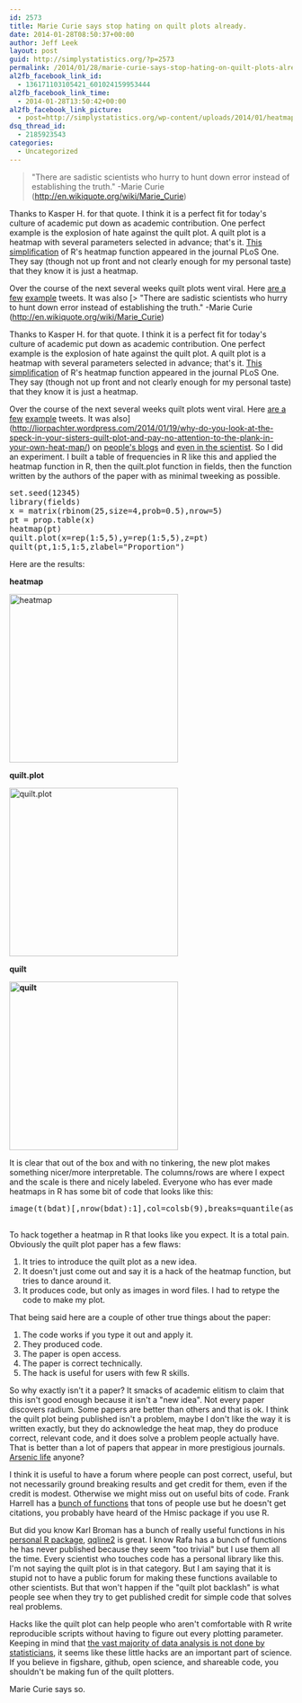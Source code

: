 ```yaml
---
id: 2573
title: Marie Curie says stop hating on quilt plots already.
date: 2014-01-28T08:50:37+00:00
author: Jeff Leek
layout: post
guid: http://simplystatistics.org/?p=2573
permalink: /2014/01/28/marie-curie-says-stop-hating-on-quilt-plots-already/
al2fb_facebook_link_id:
  - 136171103105421_601024159953444
al2fb_facebook_link_time:
  - 2014-01-28T13:50:42+00:00
al2fb_facebook_link_picture:
  - post=http://simplystatistics.org/wp-content/uploads/2014/01/heatmap-300x300.png
dsq_thread_id:
  - 2185923543
categories:
  - Uncategorized
---
```

> "There are sadistic scientists who hurry to hunt down error instead of establishing the truth." -Marie Curie (http://en.wikiquote.org/wiki/Marie_Curie)

Thanks to Kasper H. for that quote. I think it is a perfect fit for today's culture of academic put down as academic contribution. One perfect example is the explosion of hate against the quilt plot. A quilt plot is a heatmap with several parameters selected in advance; that's it. [This simplification](http://www.plosone.org/article/info%3Adoi%2F10.1371%2Fjournal.pone.0085047) of R's heatmap function appeared in the journal PLoS One. They say (though not up front and not clearly enough for my personal taste) that they know it is just a heatmap.

Over the course of the next several weeks quilt plots went viral. Here [are a](https://twitter.com/EvolOdonata/status/427657216154664960) [few](https://twitter.com/BioMickWatson/status/426780957279281152) [example](https://twitter.com/rvimieiro/status/423418772368547840) tweets. It was also [> "There are sadistic scientists who hurry to hunt down error instead of establishing the truth." -Marie Curie (http://en.wikiquote.org/wiki/Marie_Curie)

Thanks to Kasper H. for that quote. I think it is a perfect fit for today's culture of academic put down as academic contribution. One perfect example is the explosion of hate against the quilt plot. A quilt plot is a heatmap with several parameters selected in advance; that's it. [This simplification](http://www.plosone.org/article/info%3Adoi%2F10.1371%2Fjournal.pone.0085047) of R's heatmap function appeared in the journal PLoS One. They say (though not up front and not clearly enough for my personal taste) that they know it is just a heatmap.

Over the course of the next several weeks quilt plots went viral. Here [are a](https://twitter.com/EvolOdonata/status/427657216154664960) [few](https://twitter.com/BioMickWatson/status/426780957279281152) [example](https://twitter.com/rvimieiro/status/423418772368547840) tweets. It was also](http://liorpachter.wordpress.com/2014/01/19/why-do-you-look-at-the-speck-in-your-sisters-quilt-plot-and-pay-no-attention-to-the-plank-in-your-own-heat-map/) on [people's blogs](http://eagereyes.org/series/peer-review/1-quilt-plots) and [even in the scientist](http://www.the-scientist.com/?articles.view/articleNo/38919/title/Not-So-New-/). So I did an experiment. I built a table of frequencies in R like this and applied the heatmap function in R, then the quilt.plot function in fields, then the function written by the authors of the paper with as minimal tweeking as possible.

<pre class="brush: r; title: ; notranslate" title="">set.seed(12345)
library(fields)
x = matrix(rbinom(25,size=4,prob=0.5),nrow=5)
pt = prop.table(x)
heatmap(pt)
quilt.plot(x=rep(1:5,5),y=rep(1:5,5),z=pt)
quilt(pt,1:5,1:5,zlabel="Proportion")
</pre>

Here are the results:

**heatmap**

<a href="http://simplystatistics.org/2014/01/28/marie-curie-says-stop-hating-on-quilt-plots-already/heatmap/" rel="attachment wp-att-2588"><img class="alignnone size-medium wp-image-2588" alt="heatmap" src="http://simplystatistics.org/wp-content/uploads/2014/01/heatmap-300x300.png" width="300" height="300" srcset="http://simplystatistics.org/wp-content/uploads/2014/01/heatmap-150x150.png 150w, http://simplystatistics.org/wp-content/uploads/2014/01/heatmap-300x300.png 300w, http://simplystatistics.org/wp-content/uploads/2014/01/heatmap.png 480w" sizes="(max-width: 300px) 100vw, 300px" /></a>

**quilt.plot**

<a href="http://simplystatistics.org/2014/01/28/marie-curie-says-stop-hating-on-quilt-plots-already/quilt-plot/" rel="attachment wp-att-2589"><img class="alignnone size-medium wp-image-2589" alt="quilt.plot" src="http://simplystatistics.org/wp-content/uploads/2014/01/quilt.plot_-300x300.png" width="300" height="300" srcset="http://simplystatistics.org/wp-content/uploads/2014/01/quilt.plot_-150x150.png 150w, http://simplystatistics.org/wp-content/uploads/2014/01/quilt.plot_-300x300.png 300w, http://simplystatistics.org/wp-content/uploads/2014/01/quilt.plot_.png 480w" sizes="(max-width: 300px) 100vw, 300px" /></a>

**quilt**

**<a href="http://simplystatistics.org/2014/01/28/marie-curie-says-stop-hating-on-quilt-plots-already/quilt/" rel="attachment wp-att-2590"><img class="alignnone size-medium wp-image-2590" alt="quilt" src="http://simplystatistics.org/wp-content/uploads/2014/01/quilt-300x300.png" width="300" height="300" srcset="http://simplystatistics.org/wp-content/uploads/2014/01/quilt-150x150.png 150w, http://simplystatistics.org/wp-content/uploads/2014/01/quilt-300x300.png 300w, http://simplystatistics.org/wp-content/uploads/2014/01/quilt.png 480w" sizes="(max-width: 300px) 100vw, 300px" /></a>**

It is clear that out of the box and with no tinkering, the new plot makes something nicer/more interpretable. The columns/rows are where I expect and the scale is there and nicely labeled. Everyone who has ever made heatmaps in R has some bit of code that looks like this:

<pre class="brush: r; title: ; notranslate" title="">image(t(bdat)[,nrow(bdat):1],col=colsb(9),breaks=quantile(as.vector(as.matrix(dat)),probs=seq(0,1,length=10)),xaxt="n",yaxt="n",xlab="",ylab="")

</pre>

To hack together a heatmap in R that looks like you expect. It is a total pain. Obviously the quilt plot paper has a few flaws:

  1. It tries to introduce the quilt plot as a new idea.
  2. It doesn't just come out and say it is a hack of the heatmap function, but tries to dance around it.
  3. It produces code, but only as images in word files. I had to retype the code to make my plot.

That being said here are a couple of other true things about the paper:

  1. The code works if you type it out and apply it.
  2. They produced code.
  3. The paper is open access.
  4. The paper is correct technically.
  5. The hack is useful for users with few R skills.

So why exactly isn't it a paper? It smacks of academic elitism to claim that this isn't good enough because it isn't a "new idea". Not every paper discovers radium. Some papers are better than others and that is ok. I think the quilt plot being published isn't a problem, maybe I don't like the way it is written exactly, but they do acknowledge the heat map, they do produce correct, relevant code, and it does solve a problem people actually have. That is better than a lot of papers that appear in more prestigious journals. [Arsenic life](http://www.nature.com/news/arsenic-life-bacterium-prefers-phosphorus-after-all-1.11520#/b1) anyone?

I think it is useful to have a forum where people can post correct, useful, but not necessarily ground breaking results and get credit for them, even if the credit is modest. Otherwise we might miss out on useful bits of code. Frank Harrell has a [bunch of functions](http://cran.r-project.org/web/packages/Hmisc/index.html) that tons of people use but he doesn't get citations, you probably have heard of the Hmisc package if you use R.

But did you know Karl Broman has a bunch of really useful functions in his [personal R package](https://github.com/kbroman/broman), [qqline2](https://github.com/kbroman/broman/blob/master/R/qqline2.R) is great. I know Rafa has a bunch of functions he has never published because they seem "too trivial" but I use them all the time. Every scientist who touches code has a personal library like this. I'm not saying the quilt plot is in that category. But I am saying that it is stupid not to have a public forum for making these functions available to other scientists. But that won't happen if the "quilt plot backlash" is what people see when they try to get published credit for simple code that solves real problems.

Hacks like the quilt plot can help people who aren't comfortable with R write reproducible scripts without having to figure out every plotting parameter. Keeping in mind that [the vast majority of data analysis is not done by statisticians](http://simplystatistics.org/2013/06/14/the-vast-majority-of-statistical-analysis-is-not-performed-by-statisticians/), it seems like these little hacks are an important part of science. If you believe in figshare, github, open science, and shareable code, you shouldn't be making fun of the quilt plotters.

Marie Curie says so.